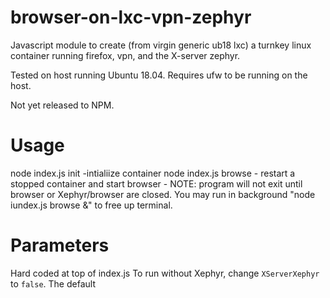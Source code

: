 # browser-on-lxc-vpn-zephyr

Javascript module to create (from virgin generic ub18 lxc) a turnkey linux container running firefox, vpn, and the X-server zephyr.

Tested on host running Ubuntu 18.04.  Requires ufw to be running on the host.

Not yet released to NPM.

# Usage

  node index.js init
     -intialiize container
  node index.js browse
    - restart a stopped container and start browser
    - NOTE: program will not exit until browser or Xephyr/browser are closed.
      You may run in background "node iundex.js browse &" to free up terminal.
      
# Parameters

Hard coded at top of index.js
To run without Xephyr, change `XServerXephyr` to  `false`.
The default 
